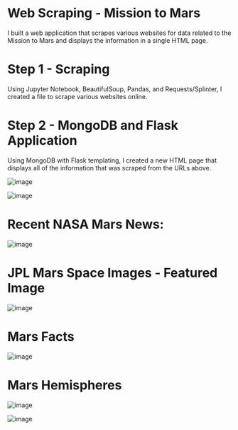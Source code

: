 # Web Scraping - Mission to Mars

I built a web application that scrapes various websites for data related to the Mission to Mars and displays the information in a single HTML page. 

# Step 1 - Scraping

Using Jupyter Notebook, BeautifulSoup, Pandas, and Requests/Splinter, I created a file to scrape various websites online. 

# Step 2 - MongoDB and Flask Application

Using MongoDB with Flask templating, I created a new HTML page that displays all of the information that was scraped from the URLs above.

![image](https://user-images.githubusercontent.com/87212158/148711219-c70a0372-0104-45fc-9961-0532bfee5dcb.png)

![image](https://user-images.githubusercontent.com/87212158/148711223-35106e44-3ac9-4d5b-934a-b7b8e4418e63.png)

# Recent NASA Mars News:

![image](https://user-images.githubusercontent.com/87212158/148711228-92a1732b-b4e3-478d-b15f-638c4d340847.png)

# JPL Mars Space Images - Featured Image

![image](https://user-images.githubusercontent.com/87212158/148711230-d36f5902-731b-44be-add0-7ee15729b852.png)

# Mars Facts

![image](https://user-images.githubusercontent.com/87212158/148711233-78893ef0-6b10-4a2a-a304-abfd91640ff5.png)

# Mars Hemispheres

![image](https://user-images.githubusercontent.com/87212158/148711237-d01e60b5-1d45-4220-b9fc-c7d50e71819e.png)

![image](https://user-images.githubusercontent.com/87212158/148711247-c6d13fd1-f77a-4774-b2d6-81a7275982fa.png)

